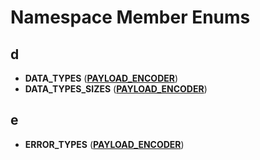 
# Namespace Member Enums



## d

* **DATA\_TYPES** ([**PAYLOAD\_ENCODER**](namespacePAYLOAD__ENCODER.md))
* **DATA\_TYPES\_SIZES** ([**PAYLOAD\_ENCODER**](namespacePAYLOAD__ENCODER.md))


## e

* **ERROR\_TYPES** ([**PAYLOAD\_ENCODER**](namespacePAYLOAD__ENCODER.md))




